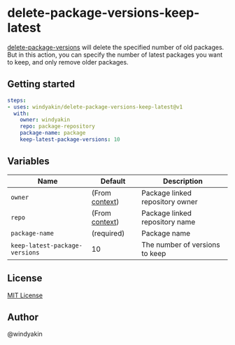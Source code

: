 # delete-package-versions-keep-latest

[delete-package-versions](https://github.com/actions/delete-package-versions) will delete the specified number of old packages. But in this action, you can specify the number of latest packages you want to keep, and only remove older packages.

## Getting started

```yaml
steps:
- uses: windyakin/delete-package-versions-keep-latest@v1
  with:
    owner: windyakin
    repo: package-repository
    package-name: package
    keep-latest-package-versions: 10
```

## Variables

Name | Default | Description
-- | -- | -- |
`owner` | (From [context](https://docs.github.com/en/actions/reference/context-and-expression-syntax-for-github-actions#github-context)) | Package linked repository owner
`repo` | (From [context](https://docs.github.com/en/actions/reference/context-and-expression-syntax-for-github-actions#github-context)) | Package linked repository name
`package-name` | (required) | Package name
`keep-latest-package-versions` | 10 | The number of versions to keep

## License

[MIT License](LICENSE)

## Author

@windyakin
